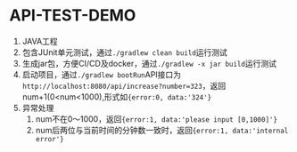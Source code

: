 # API-TEST-DEMO

1. JAVA工程
2. 包含JUnit单元测试，通过`./gradlew clean build`运行测试
3. 生成jar包，方便CI/CD及docker，通过`./gradlew -x jar build`运行测试
4. 启动项目，通过`./gradlew bootRun`API接口为`http://localhost:8080/api/increase?number=323`，返回num+1(0<num<1000),形式如`{error:0, data:'324'}`
4. 异常处理
    1. num不在0～1000，返回`{error:1, data:'please input [0,1000]'}`
    2. num后两位与当前时间的分钟数一致时，返回`{error:1, data:'internal error'}`